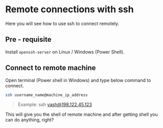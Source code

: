 # Remote connections with ssh

Here you will see how to use ssh to connect remotely.

## Pre - requisite

Install `openssh-server` on Linux / Windows (Power Shell).

## Connect to remote machine

Open terminal (Power shell in Windows) and type below command to connect.
```bash
ssh username_name@machine_ip_address
```
> Example: ssh yash@198.122.45.123

This will give you the shell of remote machine and after getting shell you can
do anything, right?
